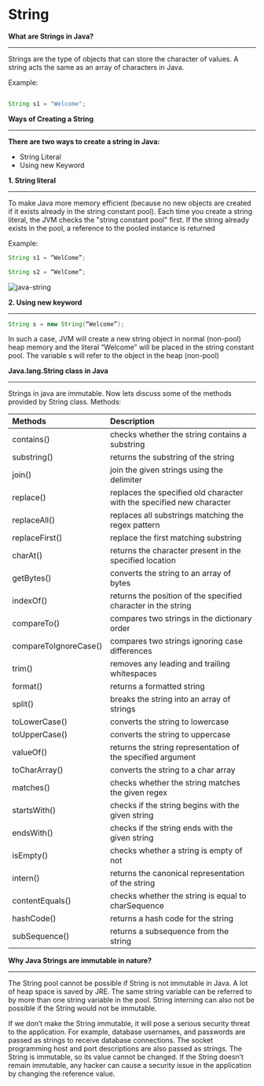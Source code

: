 # String 




**What are Strings in Java?**

---

Strings are the type of objects that can store the character of values. A string acts the same as an array of characters in Java.

Example:  
~~~java

String s1 = "Welcome";
~~~









**Ways of Creating a String**

---

**There are two ways to create a string in Java:**

- String Literal
- Using new Keyword


**1. String literal**

---

To make Java more memory efficient (because no new objects are created if it exists already in the string constant pool). 
Each time you create a string literal, the JVM checks the "string constant pool" first. If the string already exists in the pool, a reference to the pooled instance is returned

Example:

~~~java
String s1 = “WelCome”;

String s2 = “WelCome”;
~~~

![java-string](https://github.com/rhushikesh2000/JAVA_TUTORIAL_/assets/124034778/d5ceadd7-65b0-4d10-b6e7-6c850450d442)


**2. Using new keyword**

---
~~~java
String s = new String(“Welcome”);
~~~
In such a case, JVM will create a new string object in normal (non-pool) heap memory and the literal “Welcome” will be placed in the string constant pool. The variable s will refer to the object in the heap (non-pool)



**Java.lang.String class in Java**

---

Strings in java are immutable. Now lets discuss some of the methods provided by String class. Methods:






|**Methods**          |**Description**|
| :- | :- |
|contains()|checks whether the string contains a substring|
|substring()|returns the substring of the string|
|join()|join the given strings using the delimiter|
|replace()|replaces the specified old character with the specified new character|
|replaceAll()|replaces all substrings matching the regex pattern|
|replaceFirst()|replace the first matching substring|
|charAt()|returns the character present in the specified location|
|getBytes()|converts the string to an array of bytes|
|indexOf()|returns the position of the specified character in the string|
|compareTo()|compares two strings in the dictionary order|
|compareToIgnoreCase()|compares two strings ignoring case differences|
|trim()|removes any leading and trailing whitespaces|
|format()|returns a formatted string|
|split()|breaks the string into an array of strings|
|toLowerCase()|converts the string to lowercase|
|toUpperCase()|converts the string to uppercase|
|valueOf()|returns the string representation of the specified argument|
|toCharArray()|converts the string to a char array|
|matches()|checks whether the string matches the given regex|
|startsWith()|checks if the string begins with the given string|
|endsWith()|checks if the string ends with the given string|
|isEmpty()|checks whether a string is empty of not|
|intern() |returns the canonical representation of the string|
|contentEquals()|checks whether the string is equal to charSequence|
|hashCode()|returns a hash code for the string|
|subSequence()|returns a subsequence from the string|

**Why Java Strings are immutable in nature?**

---

The String pool cannot be possible if String is not immutable in Java. A lot of heap space is saved by JRE. The same string variable can be referred to by more than one string variable in the pool. String interning can also not be possible if the String would not be immutable.

If we don’t make the String immutable, it will pose a serious security threat to the application. For example, database usernames, and passwords are passed as strings to receive database connections. The socket programming host and port descriptions are also passed as strings. The String is immutable, so its value cannot be changed. If the String doesn’t remain immutable, any hacker can cause a security issue in the application by changing the reference value.

